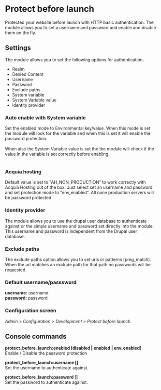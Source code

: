 # Protect before launch
Protected your website before launch with HTTP basic authentication.
The module allows you to set a username and password and enable and
disable them on the fly.

## Settings
The module allows you to set the following options for authentication.

* Realm
* Denied Content
* Username
* Password
* Exclude paths
* System variable
* System Variable value
* Identity provider

### Auto enable with System variable
Set the enabled mode to Environmental key/value.
When this mode is set the module will look for the variable and
when this is set it will enable the password protection.<br />
<br />
When also the System Variable value is set the the module will check
if the value in the variable is set correctly before enabling.<br />
<br />
### Acquia hosting
Default value is set to "AH\_NON\_PRODUCTION" to work correctly with
Acquia Hosting out of the box. Just select set an username and 
password and set protection mode to "env_enabled". All none 
production servers will be password protected.

### Identity provider
The module allows you to use the drupal user database to authenticate
against or the simple username and password set directly into the
module. This username and password is independent from the Drupal
user database.

### Exclude paths
The exclude paths option allows you to set urls or patterns (preg_match).
When the url matches an exclude path for that path no passwords will be
requested.

### Default username/passsword
**username:** username<br />
**password:** password

### Configuration screen
_Admin_ > _Configuration_ > _Development_ > _Protect before launch_.

## Console commands

**protect\_before\_launch:enabled [disabled | enabled | env_enabled]**<br />
Enable / Disable the password protection

**protect\_before\_launch:username [<username>]**<br />
Set the username to authenticate against.

**protect\_before\_launch:password [<password>]**<br />
Set the password to authenticate against.
